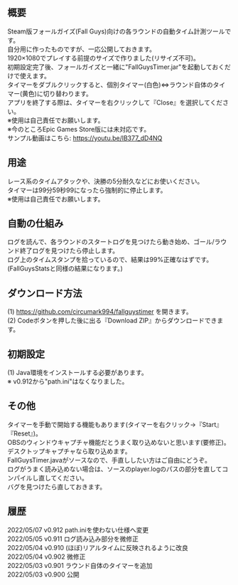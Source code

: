 ﻿## 概要  
Steam版フォールガイズ(Fall Guys)向けの各ラウンドの自動タイム計測ツールです。  
自分用に作ったものですが、一応公開しておきます。  
1920×1080でプレイする前提のサイズで作りました(リサイズ不可)。  
初期設定完了後、フォールガイズと一緒に"FallGuysTimer.jar"を起動しておくだけで使えます。  
タイマーをダブルクリックすると、個別タイマー(白色)⇔ラウンド自体のタイマー(黄色)に切り替わります。  
アプリを終了する際は、タイマーを右クリックして『Close』を選択してください。  
※使用は自己責任でお願いします。  
※今のところEpic Games Store版には未対応です。  
サンプル動画はこちら: https://youtu.be/lB377_dD4NQ  
  
## 用途  
レース系のタイムアタックや、決勝の5分耐久などにお使いください。  
タイマーは99分59秒99になったら強制的に停止します。  
※使用は自己責任でお願いします。  
  
## 自動の仕組み  
ログを読んで、各ラウンドのスタートログを見つけたら動き始め、ゴール/ラウンド終了ログを見つけたら停止します。  
ログ上のタイムスタンプを拾っているので、結果は99%正確なはずです。(FallGuysStatsと同様の結果になります。)  
  
## ダウンロード方法  
(1) https://github.com/circumark994/fallguystimer を開きます。  
(2) Codeボタンを押した後に出る『Download ZIP』からダウンロードできます。  
  
## 初期設定  
(1) Java環境をインストールする必要があります。  
※ v0.912から"path.ini"はなくなりました。  
  
## その他  
タイマーを手動で開始する機能もあります(タイマーを右クリック→『Start』『Reset』)。  
OBSのウィンドウキャプチャ機能だとうまく取り込めないと思います(要修正)。デスクトップキャプチャなら取り込めます。  
FallGuysTimer.javaがソースなので、手直ししたい方はご自由にどうぞ。  
ログがうまく読み込めない場合は、ソースのplayer.logのパスの部分を直してコンパイルし直してください。  
バグを見つけたら直しておきます。  
  
## 履歴  
2022/05/07 v0.912 path.iniを使わない仕様へ変更  
2022/05/05 v0.911 ログ読み込み部分を微修正  
2022/05/04 v0.910 (ほぼ)リアルタイムに反映されるように改良  
2022/05/04 v0.902 微修正  
2022/05/03 v0.901 ラウンド自体のタイマーを追加  
2022/05/03 v0.900 公開  

